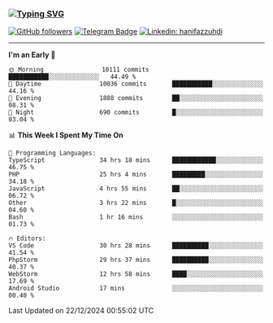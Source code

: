 ### [![Typing SVG](https://readme-typing-svg.herokuapp.com?font=lato&size=22&lines=Hi+There+👋)](https://git.io/typing-svg) 

[![GitHub followers](https://img.shields.io/github/followers/hanifazzuhdi?label=Follow&style=social)](https://github.com/hanifazzuhdi/?tab=follow) 
[![Telegram Badge](https://img.shields.io/badge/-hanif0198-blue?style=social&logo=telegram&link=https://www.t.me/hanif0198/)](https://www.t.me/hanif0198/) 
[![Linkedin: hanifazzuhdi](https://img.shields.io/badge/-hanifazzuhdi-blue?style=flat-square&logo=Linkedin&logoColor=white&link=https://www.linkedin.com/in/hanif-az-zuhdi-69688019b/)](https://www.linkedin.com/in/hanif-az-zuhdi-69688019b/) 

<hr/>

<!--START_SECTION:waka-->
**I'm an Early 🐤** 

```text
🌞 Morning                10111 commits       ███████████░░░░░░░░░░░░░░   44.49 % 
🌆 Daytime                10036 commits       ███████████░░░░░░░░░░░░░░   44.16 % 
🌃 Evening                1888 commits        ██░░░░░░░░░░░░░░░░░░░░░░░   08.31 % 
🌙 Night                  690 commits         █░░░░░░░░░░░░░░░░░░░░░░░░   03.04 % 
```


📊 **This Week I Spent My Time On** 

```text
💬 Programming Languages: 
TypeScript               34 hrs 18 mins      ████████████░░░░░░░░░░░░░   46.75 % 
PHP                      25 hrs 4 mins       █████████░░░░░░░░░░░░░░░░   34.18 % 
JavaScript               4 hrs 55 mins       ██░░░░░░░░░░░░░░░░░░░░░░░   06.72 % 
Other                    3 hrs 22 mins       █░░░░░░░░░░░░░░░░░░░░░░░░   04.60 % 
Bash                     1 hr 16 mins        ░░░░░░░░░░░░░░░░░░░░░░░░░   01.73 % 

🔥 Editors: 
VS Code                  30 hrs 28 mins      ██████████░░░░░░░░░░░░░░░   41.54 % 
PhpStorm                 29 hrs 37 mins      ██████████░░░░░░░░░░░░░░░   40.37 % 
WebStorm                 12 hrs 58 mins      ████░░░░░░░░░░░░░░░░░░░░░   17.69 % 
Android Studio           17 mins             ░░░░░░░░░░░░░░░░░░░░░░░░░   00.40 % 
```


 Last Updated on 22/12/2024 00:55:02 UTC
<!--END_SECTION:waka-->
